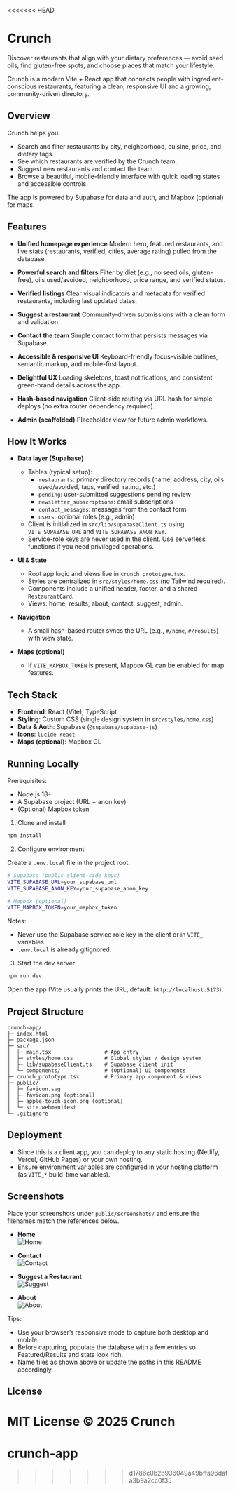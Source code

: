 <<<<<<< HEAD
# Crunch

Discover restaurants that align with your dietary preferences — avoid seed oils, find gluten-free spots, and choose places that match your lifestyle.

Crunch is a modern Vite + React app that connects people with ingredient-conscious restaurants, featuring a clean, responsive UI and a growing, community-driven directory.

## Overview

Crunch helps you:
- Search and filter restaurants by city, neighborhood, cuisine, price, and dietary tags.
- See which restaurants are verified by the Crunch team.
- Suggest new restaurants and contact the team.
- Browse a beautiful, mobile-friendly interface with quick loading states and accessible controls.

The app is powered by Supabase for data and auth, and Mapbox (optional) for maps.

## Features

- **Unified homepage experience**
  Modern hero, featured restaurants, and live stats (restaurants, verified, cities, average rating) pulled from the database.

- **Powerful search and filters**
  Filter by diet (e.g., no seed oils, gluten-free), oils used/avoided, neighborhood, price range, and verified status.

- **Verified listings**
  Clear visual indicators and metadata for verified restaurants, including last updated dates.

- **Suggest a restaurant**
  Community-driven submissions with a clean form and validation.

- **Contact the team**
  Simple contact form that persists messages via Supabase.

- **Accessible & responsive UI**
  Keyboard-friendly focus-visible outlines, semantic markup, and mobile-first layout.

- **Delightful UX**
  Loading skeletons, toast notifications, and consistent green-brand details across the app.

- **Hash-based navigation**
  Client-side routing via URL hash for simple deploys (no extra router dependency required).

- **Admin (scaffolded)**
  Placeholder view for future admin workflows.

## How It Works

- **Data layer (Supabase)**
  - Tables (typical setup):
    - `restaurants`: primary directory records (name, address, city, oils used/avoided, tags, verified, rating, etc.)
    - `pending`: user-submitted suggestions pending review
    - `newsletter_subscriptions`: email subscriptions
    - `contact_messages`: messages from the contact form
    - `users`: optional roles (e.g., admin)
  - Client is initialized in `src/lib/supabaseClient.ts` using `VITE_SUPABASE_URL` and `VITE_SUPABASE_ANON_KEY`.
  - Service-role keys are never used in the client. Use serverless functions if you need privileged operations.

- **UI & State**
  - Root app logic and views live in `crunch_prototype.tsx`.
  - Styles are centralized in `src/styles/home.css` (no Tailwind required).
  - Components include a unified header, footer, and a shared `RestaurantCard`.
  - Views: home, results, about, contact, suggest, admin.

- **Navigation**
  - A small hash-based router syncs the URL (e.g., `#/home`, `#/results`) with view state.

- **Maps (optional)**
  - If `VITE_MAPBOX_TOKEN` is present, Mapbox GL can be enabled for map features.

## Tech Stack

- **Frontend**: React (Vite), TypeScript
- **Styling**: Custom CSS (single design system in `src/styles/home.css`)
- **Data & Auth**: Supabase (`@supabase/supabase-js`)
- **Icons**: `lucide-react`
- **Maps (optional)**: Mapbox GL

## Running Locally

Prerequisites:
- Node.js 18+
- A Supabase project (URL + anon key)
- (Optional) Mapbox token

1) Clone and install

```bash
npm install
```

2) Configure environment

Create a `.env.local` file in the project root:

```bash
# Supabase (public client-side keys)
VITE_SUPABASE_URL=your_supabase_url
VITE_SUPABASE_ANON_KEY=your_supabase_anon_key

# Mapbox (optional)
VITE_MAPBOX_TOKEN=your_mapbox_token
```

Notes:
- Never use the Supabase service role key in the client or in `VITE_` variables.
- `.env.local` is already gitignored.

3) Start the dev server

```bash
npm run dev
```

Open the app (Vite usually prints the URL, default: `http://localhost:5173`).

## Project Structure

```
crunch-app/
├─ index.html
├─ package.json
├─ src/
│  ├─ main.tsx                 # App entry
│  ├─ styles/home.css          # Global styles / design system
│  ├─ lib/supabaseClient.ts    # Supabase client init
│  └─ components/              # (Optional) UI components
├─ crunch_prototype.tsx        # Primary app component & views
├─ public/
│  ├─ favicon.svg
│  ├─ favicon.png (optional)
│  ├─ apple-touch-icon.png (optional)
│  └─ site.webmanifest
└─ .gitignore
```

## Deployment

- Since this is a client app, you can deploy to any static hosting (Netlify, Vercel, GitHub Pages) or your own hosting.
- Ensure environment variables are configured in your hosting platform (as `VITE_*` build-time variables).

## Screenshots

Place your screenshots under `public/screenshots/` and ensure the filenames match the references below.

- **Home**  
  ![Home](public/screenshots/home.png)

- **Contact**  
  ![Contact](public/screenshots/contact.png)

- **Suggest a Restaurant**  
  ![Suggest](public/screenshots/suggest.png)

- **About**  
  ![About](public/screenshots/about.png)

Tips:
- Use your browser’s responsive mode to capture both desktop and mobile.
- Before capturing, populate the database with a few entries so Featured/Results and stats look rich.
- Name files as shown above or update the paths in this README accordingly.

## License

MIT License © 2025 Crunch
=======
# crunch-app
>>>>>>> d1786c0b2b936049a49bffa96dafa3b9a2cc0f35
